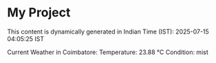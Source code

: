 # My Project

This content is dynamically generated in Indian Time (IST): 2025-07-15 04:05:25 IST


Current Weather in Coimbatore:
Temperature: 23.88 °C
Condition: mist
